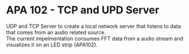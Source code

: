 # APA 102 - TCP and UPD Server 
UDP and TCP Server to create a local network server that listens to data that comes from an audio related source.  
The current impelmentation consumes FFT data from a audio stream and visualizes it on an LED strip (APA102).  

